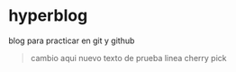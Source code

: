 # hyperblog
blog para practicar en git y github
> cambio aqui
> nuevo texto de prueba
> linea cherry pick